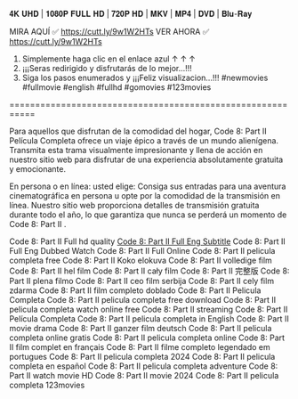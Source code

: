 𝟒𝐊 𝐔𝐇𝐃 | 𝟏𝟎𝟖𝟎𝐏 𝐅𝐔𝐋𝐋 𝐇𝐃 | 𝟕𝟐𝟎𝐏 𝐇𝐃 | 𝐌𝐊𝐕 | 𝐌𝐏𝟒 | 𝐃𝐕𝐃 | 𝐁𝐥𝐮-𝐑𝐚𝐲

MIRA AQUÍ ✅ https://cutt.ly/9w1W2HTs
VER AHORA ✅ https://cutt.ly/9w1W2HTs

1. Simplemente haga clic en el enlace azul ↑ ↑ ↑
2. ¡¡¡Seras redirigido y disfrutarás de lo mejor...!!!
3. Siga los pasos enumerados y ¡¡¡Feliz visualizacion...!!!
#newmovies #fullmovie #english #fullhd #gomovies #123movies

===========================================================

Para aquellos que disfrutan de la comodidad del hogar, Code 8: Part II  Película Completa ofrece un viaje épico a través de un mundo alienígena. Transmita esta trama visualmente impresionante y llena de acción en nuestro sitio web para disfrutar de una experiencia absolutamente gratuita y emocionante.

En persona o en línea: usted elige:
Consiga sus entradas para una aventura cinematográfica en persona u opte por la comodidad de la transmisión en línea. Nuestro sitio web proporciona detalles de transmisión gratuita durante todo el año, lo que garantiza que nunca se perderá un momento de Code 8: Part II  .

Code 8: Part II  Full hd quality
[Code 8: Part II  Full Eng Subtitle](https://cutt.ly/9w1W2HTs)
Code 8: Part II  Full Eng Dubbed
Watch Code 8: Part II  Full Online
Code 8: Part II  pelicula completa free
Code 8: Part II  Koko elokuva
Code 8: Part II  volledige film
Code 8: Part II  hel film
Code 8: Part II  cały film
Code 8: Part II  完整版
Code 8: Part II  plena filmo
Code 8: Part II  ceo film serbija
Code 8: Part II  cely film zdarma
Code 8: Part II  film completo doblado
Code 8: Part II  Pelicula Completa
Code 8: Part II  pelicula completa free download
Code 8: Part II  pelicula completa watch online free
Code 8: Part II  streaming
Code 8: Part II  Película Completa
Code 8: Part II  pelicula completa in English
Code 8: Part II  movie drama
Code 8: Part II  ganzer film deutsch
Code 8: Part II  pelicula completa online gratis
Code 8: Part II  pelicula completa online
Code 8: Part II  film complet en français
Code 8: Part II  filme completo legendado em portugues
Code 8: Part II  pelicula completa 2024
Code 8: Part II  pelicula completa en español
Code 8: Part II  pelicula completa adventure
Code 8: Part II  watch movie HD
Code 8: Part II  movie 2024
Code 8: Part II  pelicula completa 123movies

